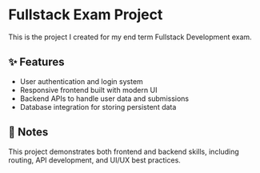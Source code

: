 # Fullstack Exam Project

This is the project I created for my end term Fullstack Development exam.

## ✨ Features

- User authentication and login system
- Responsive frontend built with modern UI
- Backend APIs to handle user data and submissions
- Database integration for storing persistent data

## 📝 Notes

This project demonstrates both frontend and backend skills, including routing, API development, and UI/UX best practices.
